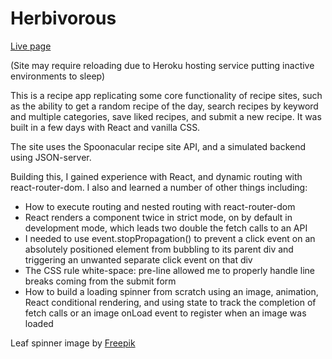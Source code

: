# Herbivorous

<a href='https://herbivorous.petefowler.dev/'>Live page</a> 

(Site may require reloading due to Heroku hosting service putting inactive environments to sleep)

This is a recipe app replicating some core functionality of recipe sites, such as the ability to get a random recipe of the day, search recipes by keyword and multiple categories, save liked recipes, and submit a new recipe. It was built in a few days with React and vanilla CSS.

The site uses the Spoonacular recipe site API, and a simulated backend using JSON-server.

Building this, I gained experience with React, and dynamic routing with react-router-dom. I also and learned a number of other things including:
- How to execute routing and nested routing with react-router-dom
- React renders a component twice in strict mode, on by default in development mode, which leads two double the fetch calls to an API
- I needed to use event.stopPropagation() to prevent a click event on an absolutely positioned element from bubbling to its parent div and triggering an unwanted separate click event on that div
- The CSS rule white-space: pre-line allowed me to properly handle line breaks coming from the submit form
- How to build a loading spinner from scratch using an image, animation, React conditional rendering, and using state to track the completion of fetch calls or an image onLoad event to register when an image was loaded

  
Leaf spinner image by <a href="https://www.freepik.com/free-vector/different-green-leaves-pack-flat-design_18773643.htm#query=leaf&position=15&from_view=search">Freepik</a>
